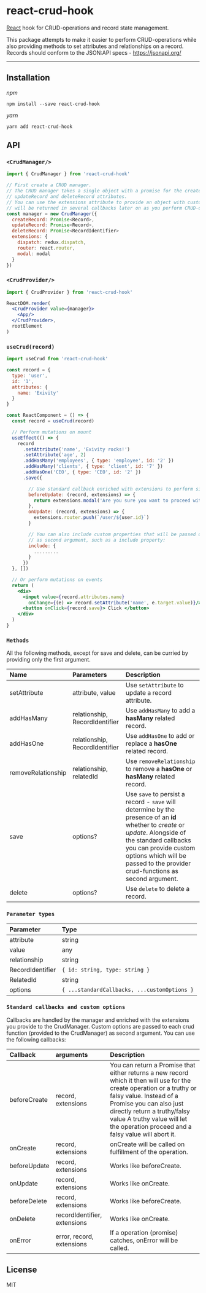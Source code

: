 react-crud-hook
=============

[React](https://reactjs.org/) hook for CRUD-operations and record state management.

This package attempts to make it easier to perform CRUD-operations while also providing methods to set attributes and relationships on a record. Records should conform to the JSON:API specs - https://jsonapi.org/

---

Installation
------------

_npm_

```
npm install --save react-crud-hook
```

_yarn_

```
yarn add react-crud-hook
```

API
---

### `<CrudManager/>`

```jsx
import { CrudManager } from 'react-crud-hook'

// First create a CRUD manager.
// The CRUD manager takes a single object with a promise for the createRecord, 
// updateRecord and deleteRecord attributes.
// You can use the extensions attribute to provide an object with custom extensions that
// will be returned in several callbacks later on as you perform CRUD-operations.
const manager = new CrudManager({
  createRecord: Promise<Record>,
  updateRecord: Promise<Record>,
  deleteRecord: Promise<RecordIdentifier>
  extensions: {
    dispatch: redux.dispatch,
    router: react.router,
    modal: modal
  }
})
```

### `<CrudProvider/>`

```jsx
import { CrudProvider } from 'react-crud-hook'

ReactDOM.render(
  <CrudProvider value={manager}>
    <App/>
  </CrudProvider>,
  rootElement
)
```

### `useCrud(record)`

```jsx
import useCrud from 'react-crud-hook'

const record = {
  type: 'user',
  id: '1',
  attributes: {
    name: 'Exivity'
  }
}

const ReactComponent = () => {
  const record = useCrud(record)

  // Perform mutations on mount
  useEffect(() => {
    record
      .setAttribute('name', 'Exivity rocks!')
      .setAttribute('age', 2)
      .addHasMany('employees', { type: 'employee', id: '2' })
      .addHasMany('clients', { type: 'client', id: '7' })
      .addHasOne('CEO', { type: 'CEO', id: '2' })
      .save({ 

        // Use standard callback enriched with extensions to perform side tasks
        beforeUpdate: (record, extensions) => {
          return extensions.modal('Are you sure you want to proceed with this update?')
        },
        onUpdate: (record, extensions) => {
          extensions.router.push(`/user/${user.id}`)
        }

        // You can also include custom properties that will be passed on to the CRUD-functions 
        // as second argument, such as a include property:
        include: {
          .........
        }
      })
  }, [])

  // Or perform mutations on events
  return (
    <div>
      <input value={record.attributes.name}
        onChange={(e) => record.setAttribute('name', e.target.value)}/>
      <button onClick={record.save}> Click </button>
    </div>
  )
}
```

### `Methods`

All the following methods, except for save and delete, can be curried by providing only the first argument.

| Name | Parameters | Description
|:---- |:---------- |:-----------
| setAttribute | attribute, value | Use ```setAttribute``` to update a record attribute.
| addHasMany | relationship, RecordIdentifier | Use ```addHasMany``` to add a **hasMany** related record.
| addHasOne | relationship, RecordIdentifier | Use ```addHasOne``` to add or replace a **hasOne** related record.
| removeRelationship | relationship, relatedId | Use ```removeRelationship``` to remove a **hasOne** or **hasMany** related record.
| save | options? | Use ```save``` to persist a record - ```save``` will determine by the presence of an **id** whether to *create* or *update*. Alongside of the standard callbacks you can provide custom options which will be passed to the provider crud-functions as second argument. 
| delete | options? | Use ```delete``` to delete a record.

### `Parameter types`

| Parameter | Type
|:--------- |:----
| attribute | string
| value | any
| relationship | string
| RecordIdentifier | ```{ id: string, type: string }```
| RelatedId | string
| options | ```{ ...standardCallbacks, ...customOptions }``` 

### `Standard callbacks and custom options`

Callbacks are handled by the manager and enriched with the extensions you provide to the CrudManager. Custom options are passed to each crud function (provided to the CrudManager) as second argument. You can use the following callbacks:

| Callback | arguments | Description
|:---------|:-----------|:-----------
| beforeCreate | record, extensions | You can return a Promise that either returns a new record which it then will use for the create operation or a truthy or falsy value. Instead of a Promise you can also just directly return a truthy/falsy value A truthy value will let the operation proceed and a falsy value will abort it.
| onCreate | record, extensions | onCreate will be called on fulfillment of the operation.
| beforeUpdate | record, extensions | Works like beforeCreate.
| onUpdate | record, extensions | Works like onCreate.
| beforeDelete | record, extensions | Works like beforeCreate.
| onDelete | recordIdentifier, extensions | Works like onCreate.
| onError | error, record, extensions | If a operation (promise) catches, onError will be called.
 

License
-------

MIT
